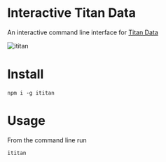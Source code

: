 # Interactive Titan Data
An interactive command line interface for [Titan Data](https://titan-data.io)

![ititan](https://user-images.githubusercontent.com/13587594/73611085-3273f700-45d6-11ea-81ff-6f814cf1c862.gif)

# Install
`npm i -g ititan`

# Usage
From the command line run

`ititan`
